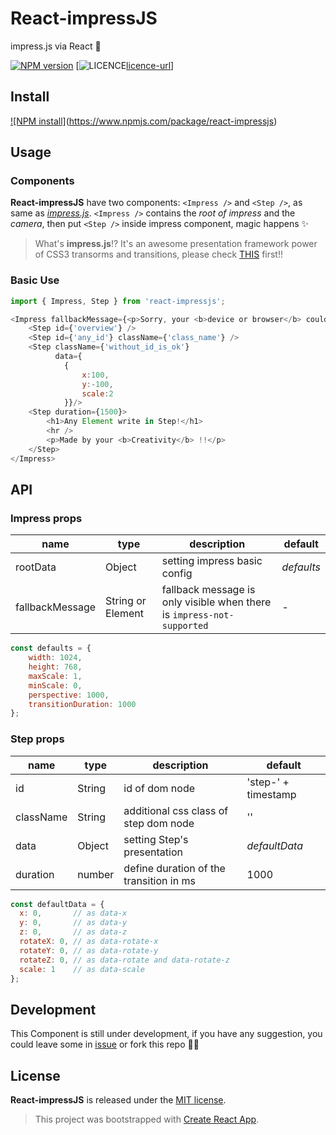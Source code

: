 # React-impressJS

impress.js via React :tada:

[![NPM version][npm-image]][npm-url]
[![LICENCE][licence-image][licence-url]]

[npm-image]: https://img.shields.io/npm/v/react-impressjs.svg
[npm-url]: https://www.npmjs.com/package/react-impressjs
[licence-image]: https://img.shields.io/npm/l/react-impressjs.svg
[licence-url]: https://github.com/GeorgioWan/react-impressjs/blob/master/LICENSE

## Install

[![NPM install]](https://nodei.co/npm/react-impressjs.png)(https://www.npmjs.com/package/react-impressjs)

## Usage

### Components

**React-impressJS** have two components: `<Impress />` and `<Step />`, as same as [*impress.js*](https://github.com/impress/impress.js/).
`<Impress />` contains the *root of impress* and the *camera*, then put `<Step />` inside impress component, magic happens :sparkles:

> What's **impress.js**!? It's an awesome presentation framework power of CSS3 transorms and transitions, please check [THIS](https://github.com/impress/impress.js) first!!

### Basic Use

```js
import { Impress, Step } from 'react-impressjs';

<Impress fallbackMessage={<p>Sorry, your <b>device or browser</b> couldn't support well.</p>}>
    <Step id={'overview'} /> 
    <Step id={'any_id'} className={'class_name'} />
    <Step className={'without_id_is_ok'} 
          data={
            {
                x:100,
                y:-100,
                scale:2
            }}/>
    <Step duration={1500}>
        <h1>Any Element write in Step!</h1>
        <hr />
        <p>Made by your <b>Creativity</b> !!</p>
    </Step>
</Impress>
```

## API

### Impress props

| name     | type    | description     | default      |
|----------|----------------|----------|--------------|
|rootData | Object | setting impress basic config | *defaults* |
|fallbackMessage | String or Element | fallback message is only visible when there is `impress-not-supported` | - |

```js
const defaults = {
    width: 1024,
    height: 768,
    maxScale: 1,
    minScale: 0,
    perspective: 1000,
    transitionDuration: 1000
};
```

### Step props

| name     | type    | description     | default      |
|----------|----------------|----------|--------------|
|id | String | id of dom node | 'step-' + timestamp |
|className | String | additional css class of step dom node | '' |
|data | Object | setting Step's presentation | *defaultData* |
|duration | number | define duration of the transition in ms  | 1000 |

```js
const defaultData = {
  x: 0,       // as data-x
  y: 0,       // as data-y
  z: 0,       // as data-z
  rotateX: 0, // as data-rotate-x
  rotateY: 0, // as data-rotate-y
  rotateZ: 0, // as data-rotate and data-rotate-z
  scale: 1    // as data-scale
};
```

## Development

This Component is still under development, if you have any suggestion, you could leave some in [issue](https://github.com/GeorgioWan/react-impressjs/issues) or fork this repo :muscle::muscle:

## License

**React-impressJS** is released under the [MIT license](https://github.com/GeorgioWan/react-impressjs/blob/master/LICENSE).


> This project was bootstrapped with [Create React App](https://github.com/facebookincubator/create-react-app).
